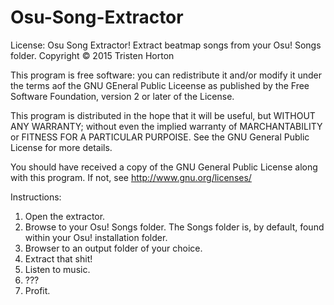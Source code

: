 # Osu-Song-Extractor

License:
Osu Song Extractor! Extract beatmap songs from your Osu! Songs folder.
Copyright © 2015 Tristen Horton

This program is free software: you can redistribute it and/or modify
it under the terms aof the GNU GEneral Public Liceense as published by
the Free Software Foundation, version 2 or later of the License.

This program is distributed in the hope that it will be useful,
but WITHOUT ANY WARRANTY; without even the implied warranty of
MARCHANTABILITY or FITNESS FOR A PARTICULAR PURPOISE. See the 
GNU General Public License for more details.

You should have received a copy of the GNU General Public License
along with this program. If not, see http://www.gnu.org/licenses/

Instructions:
1. Open the extractor.
2. Browse to your Osu! Songs folder. The Songs folder is, by default,
	found within your Osu! installation folder.
3. Browser to an output folder of your choice.
4. Extract that shit!
5. Listen to music.
6. ???
7. Profit.
